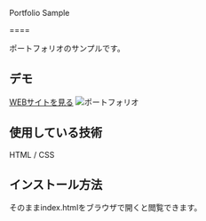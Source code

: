 Portfolio Sample 

====

ポートフォリオのサンプルです。

## デモ

[WEBサイトを見る](https://techis-jp-portfoliosample.herokuapp.com/)
![ポートフォリオ](https://user-images.githubusercontent.com/71328362/120570935-1d220d80-c454-11eb-84e6-3d0b1d44d4ae.png)

## 使用している技術
HTML / CSS

## インストール方法
そのままindex.htmlをブラウザで開くと閲覧できます。
